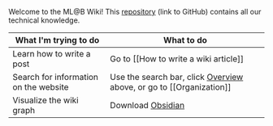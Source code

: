 Welcome to the ML@B Wiki! This [repository](https://github.com/mlberkeley/wiki) (link to GitHub) contains all our technical knowledge. 

|What I'm trying to do|What to do|
|---------------------|----------|
|Learn how to write a post|Go to [[How to write a wiki article]]|
|Search for information on the website|Use the search bar, click [Overview](./gollum/overview) above, or go to [[Organization]]|
|Visualize the wiki graph|Download [Obsidian](https://obsidian.md)|

